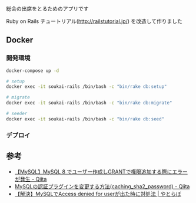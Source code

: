 総会の出席をとるためのアプリです

Ruby on Rails チュートリアル(http://railstutorial.jp/) を改造して作りました

## Docker

### 開発環境

```sh
docker-compose up -d

# setup
docker exec -it soukai-rails /bin/bash -c "bin/rake db:setup"

# migrate
docker exec -it soukai-rails /bin/bash -c "bin/rake db:migrate"

# seeder
docker exec -it soukai-rails /bin/bash -c "bin/rake db:seed"
```

### デプロイ

<!-- ```sh
heroku login

heroku container:login
heroku container:push --app denx-soukai-app web
heroku container:release web
``` -->

## 参考

- [【MySQL】MySQL 8 でユーザー作成しGRANTで権限追加する際にエラーが発生 - Qiita](https://qiita.com/namari/items/53c462840b802f10a0cd)
- [MySQLの認証プラグインを変更する方法(caching_sha2_password) - Qiita](https://qiita.com/shungo_m/items/5363c16b698ef6310014)
- [【解決】MySQLでAccess denied for userが出た時に対処法 | やとらぼ](https://yart-lab.net/mysqlaccess-denied-for-user/)
